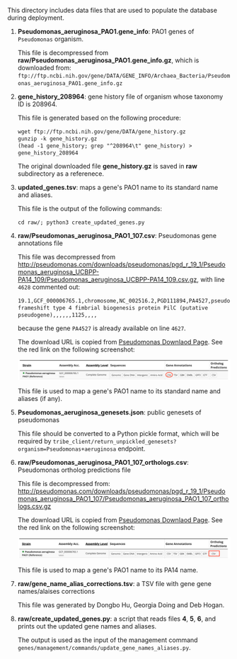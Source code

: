 This directory includes data files that are used to populate the database
during deployment.

1. **Pseudomonas_aeruginosa_PAO1.gene_info**: PAO1 genes of `Pseudomonas` organism.

   This file is decompressed from **raw/Pseudomonas_aeruginosa_PAO1.gene_info.gz**, which
is downloaded from:
`ftp://ftp.ncbi.nih.gov/gene/DATA/GENE_INFO/Archaea_Bacteria/Pseudomonas_aeruginosa_PAO1.gene_info.gz`

2. **gene_history_208964**: gene history file of organism whose taxonomy ID is 208964.

   This file is generated based on the following procedure:
   ```shell
   wget ftp://ftp.ncbi.nih.gov/gene/DATA/gene_history.gz
   gunzip -k gene_history.gz
   (head -1 gene_history; grep "^208964\t" gene_history) > gene_history_208964
   ```
   The original downloaded file **gene_history.gz** is saved in **raw** subdirectory as
   a referenece.

3. **updated_genes.tsv**: maps a gene's PAO1 name to its standard name and aliases.

   This file is the output of the following commands:
   ```shell
   cd raw/; python3 create_updated_genes.py
   ```

4. **raw/Pseudomonas_aeruginosa_PAO1_107.csv**: Pseudomonas gene annotations file

   This file was decompressed from
http://pseudomonas.com/downloads/pseudomonas/pgd_r_19_1/Pseudomonas_aeruginosa_UCBPP-PA14_109/Pseudomonas_aeruginosa_UCBPP-PA14_109.csv.gz, with line `4628` commented out:
   ```
   19.1,GCF_000006765.1,chromosome,NC_002516.2,PGD111894,PA4527,pseudo,5071567,5072691,+,still frameshift type 4 fimbrial biogenesis protein PilC (putative pseudogene),,,,,,1125,,,,
   ```
   because the gene `PA4527` is already available on line `4627`.

   The download URL is copied from
   [Pseudomonas Downlaod Page](http://pseudomonas.com/strain/download).
   See the red link on the following screenshot:
   <div align="center">
       <img src="screenshot_gene_annotations.png"</img>
   </div>

   This file is used to map a gene's PAO1 name to its standard name and aliases (if any).

5. **Pseudomonas_aeruginosa_genesets.json**: public genesets of pseudomonas

   This file should be converted to a Python pickle format, which will be required by
   `tribe_client/return_unpickled_genesets?organism=Pseudomonas+aeruginosa` endpoint.

6. **raw/Pseudomonas_aeruginosa_PAO1_107_orthologs.csv**: Pseudomonas ortholog predictions file

   This file is decompressed from:
   http://pseudomonas.com/downloads/pseudomonas/pgd_r_19_1/Pseudomonas_aeruginosa_PAO1_107/Pseudomonas_aeruginosa_PAO1_107_orthologs.csv.gz

   The download URL is copied from
   [Pseudomonas Downlaod Page](http://pseudomonas.com/strain/download).
   See the red link on the following screenshot:
   <div align="center">
       <img src="screenshot_ortholog_predictions.png"</img>
   </div>

   This file is used to map a gene's PAO1 name to its PA14 name.

7. **raw/gene_name_alias_corrections.tsv**: a TSV file with gene gene names/alaises corrections

   This file was generated by Dongbo Hu, Georgia Doing and Deb Hogan.

8. **raw/create_updated_genes.py**: a script that reads files **4**, **5**, **6**, and
prints out the updated gene names and aliases.

   The output is used as the input of the management command
   `genes/management/commands/update_gene_names_aliases.py`.

